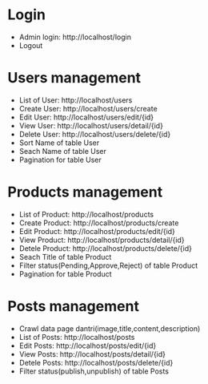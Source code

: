 # Login
- Admin login: http://localhost/login
- Logout

# Users management
- List of User: http://localhost/users
- Create User: http://localhost/users/create
- Edit User: http://localhost/users/edit/{id}
- View User: http://localhost/users/detail/{id}
- Delete User: http://localhost/users/delete/{id}
- Sort Name of table User
- Seach Name of table User
- Pagination for table User

# Products management
- List of Product: http://localhost/products
- Create Product: http://localhost/products/create
- Edit Product: http://localhost/products/edit/{id}
- View Product: http://localhost/products/detail/{id}
- Detele Product: http://localhost/products/delete/{id}
- Seach Title of table Product
- Filter status(Pending,Approve,Reject) of table Product
- Pagination for table Product

# Posts management
- Crawl data page dantri(image,title,content,description)
- List of Posts: http://localhost/posts
- Edit Posts: http://localhost/posts/edit/{id}
- View Posts: http://localhost/posts/detail/{id}
- Detele Posts: http://localhost/posts/delete/{id}
- Filter status(publish,unpublish) of table Posts